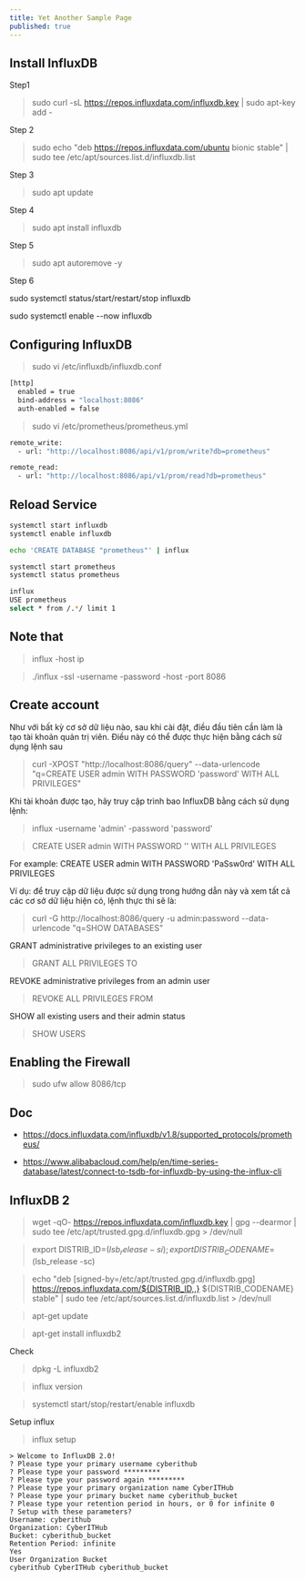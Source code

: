 ```yaml
---
title: Yet Another Sample Page
published: true
---
```


## Install InfluxDB

Step1

> sudo curl -sL https://repos.influxdata.com/influxdb.key | sudo apt-key add -

Step 2

> sudo echo "deb https://repos.influxdata.com/ubuntu bionic stable" | sudo tee /etc/apt/sources.list.d/influxdb.list

Step 3

> sudo apt update

Step 4

> sudo apt install influxdb

Step 5 

> sudo apt autoremove -y

Step 6

sudo systemctl status/start/restart/stop influxdb

sudo systemctl enable --now influxdb


## Configuring InfluxDB

> sudo vi /etc/influxdb/influxdb.conf

```bash
[http]
  enabled = true
  bind-address = "localhost:8086"
  auth-enabled = false
```

> sudo vi /etc/prometheus/prometheus.yml

```bash
remote_write:
  - url: "http://localhost:8086/api/v1/prom/write?db=prometheus"

remote_read:
  - url: "http://localhost:8086/api/v1/prom/read?db=prometheus"
```

## Reload Service

```bash
systemctl start influxdb
systemctl enable influxdb

echo 'CREATE DATABASE "prometheus"' | influx

systemctl start prometheus
systemctl status prometheus

influx
USE prometheus
select * from /.*/ limit 1
```

## Note that

> influx -host ip

> ./influx -ssl -username <Username>-password <Password>-host <Domain name>-port 8086

## Create account

Như với bất kỳ cơ sở dữ liệu nào, sau khi cài đặt, điều đầu tiên cần làm là tạo tài khoản quản trị viên. Điều này có thể được thực hiện bằng cách sử dụng lệnh sau

> curl -XPOST "http://localhost:8086/query" --data-urlencode "q=CREATE USER admin WITH PASSWORD 'password' WITH ALL PRIVILEGES"

Khi tài khoản được tạo, hãy truy cập trình bao InfluxDB bằng cách sử dụng lệnh:

> influx -username 'admin' -password 'password'

> CREATE USER admin WITH PASSWORD '<password>' WITH ALL PRIVILEGES

For example: CREATE USER admin WITH PASSWORD 'PaSsw0rd' WITH ALL PRIVILEGES

Ví dụ: để truy cập dữ liệu được sử dụng trong hướng dẫn này và xem tất cả các cơ sở dữ liệu hiện có, lệnh thực thi sẽ là:

> curl -G http://localhost:8086/query -u admin:password --data-urlencode "q=SHOW DATABASES"

GRANT administrative privileges to an existing user

> GRANT ALL PRIVILEGES TO <username>

REVOKE administrative privileges from an admin user

> REVOKE ALL PRIVILEGES FROM <username>

SHOW all existing users and their admin status

> SHOW USERS

## Enabling the Firewall

> sudo ufw allow 8086/tcp

## Doc

- https://docs.influxdata.com/influxdb/v1.8/supported_protocols/prometheus/

- https://www.alibabacloud.com/help/en/time-series-database/latest/connect-to-tsdb-for-influxdb-by-using-the-influx-cli



## InfluxDB 2

> wget -qO- https://repos.influxdata.com/influxdb.key | gpg --dearmor | sudo tee /etc/apt/trusted.gpg.d/influxdb.gpg > /dev/null

> export DISTRIB_ID=$(lsb_release -si); export DISTRIB_CODENAME=$(lsb_release -sc)

> echo "deb [signed-by=/etc/apt/trusted.gpg.d/influxdb.gpg] https://repos.influxdata.com/${DISTRIB_ID,,} ${DISTRIB_CODENAME} stable" | sudo tee /etc/apt/sources.list.d/influxdb.list > /dev/null

> apt-get update

> apt-get install influxdb2

Check

> dpkg -L influxdb2

> influx version

> systemctl start/stop/restart/enable influxdb

Setup influx 

> influx setup

```basher
> Welcome to InfluxDB 2.0!
? Please type your primary username cyberithub
? Please type your password *********
? Please type your password again *********
? Please type your primary organization name CyberITHub
? Please type your primary bucket name cyberithub_bucket
? Please type your retention period in hours, or 0 for infinite 0
? Setup with these parameters?
Username: cyberithub
Organization: CyberITHub
Bucket: cyberithub_bucket
Retention Period: infinite
Yes
User Organization Bucket
cyberithub CyberITHub cyberithub_bucket
```
